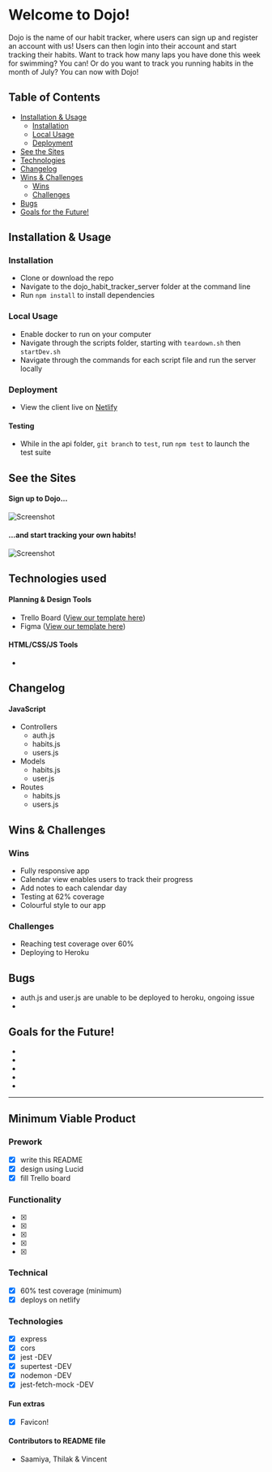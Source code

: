 # Welcome to Dojo!

Dojo is the name of our habit tracker, where users can sign up and register an account with us! Users can then login into their account and start tracking their habits. Want to track how many laps you have done this week for swimming? You can! Or do you want to track you running habits in the month of July? You can now with Dojo!

## Table of Contents

- [Installation & Usage](#installation--usage)
  - [Installation](#installation)
  - [Local Usage](#usage)
  - [Deployment](#deployment)
- [See the Sites](#see-the-sites)
- [Technologies](#technologies)
- [Changelog](#changelog)
- [Wins & Challenges](#wins--challenges)
  - [Wins](#wins)
  - [Challenges](#challenges)
- [Bugs](#bugs)
- [Goals for the Future!](#goals-for-the-future)

## Installation & Usage

### Installation

- Clone or download the repo
- Navigate to the dojo_habit_tracker_server folder at the command line
- Run `npm install` to install dependencies

### Local Usage

- Enable docker to run on your computer
- Navigate through the scripts folder, starting with `teardown.sh` then `startDev.sh`
- Navigate through the commands for each script file and run the server locally

### Deployment

- View the client live on [Netlify]( --- )

#### Testing

- While in the api folder, `git branch` to `test`, run `npm test` to launch the test suite

## See the Sites

#### Sign up to Dojo...

![Screenshot]()

#### ...and start tracking your own habits!

![Screenshot]()

## Technologies used

#### Planning & Design Tools

- Trello Board ([View our template here](https://trello.com/b/v35jlBM4/project-week-habit-tracker))
- Figma ([View our template here](https://www.figma.com/file/1zubB81V9oggi1EQZH7OYE/Dojo?node-id=1%3A4))

#### HTML/CSS/JS Tools

- 

## Changelog

#### JavaScript

- Controllers
    - auth.js
    - habits.js
    - users.js
- Models
    - habits.js
    - user.js
- Routes
    - habits.js
    - users.js

## Wins & Challenges

### Wins

- Fully responsive app
- Calendar view enables users to track their progress
- Add notes to each calendar day
- Testing at 62% coverage
- Colourful style to our app

### Challenges

- Reaching test coverage over 60%
- Deploying to Heroku


## Bugs

- auth.js and user.js are unable to be deployed to heroku, ongoing issue
- 

## Goals for the Future!

- 
- 
- 
- 
- 

---
## Minimum Viable Product

### Prework

- [x] write this README
- [x] design using Lucid
- [x] fill Trello board

### Functionality

- [x] 
- [x] 
- [x] 
- [x] 
- [x] 

### Technical

- [x] 60% test coverage (minimum)
- [x] deploys on netlify 

### Technologies

- [x] express
- [x] cors
- [x] jest -DEV
- [x] supertest -DEV
- [x] nodemon -DEV
- [x] jest-fetch-mock -DEV

#### Fun extras

- [x] Favicon!

#### Contributors to README file

- Saamiya, Thilak & Vincent
